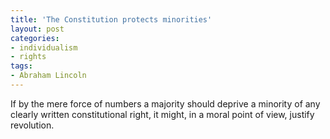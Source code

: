 ```yaml
---
title: 'The Constitution protects minorities'
layout: post
categories:
- individualism
- rights
tags:
- Abraham Lincoln
---
```


If by the mere force of numbers a majority should deprive a minority of any clearly written constitutional right, it might, in a moral point of view, justify revolution.